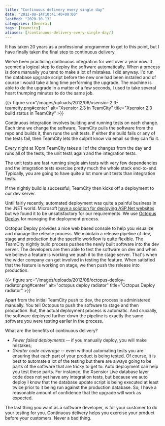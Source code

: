 ```yaml
---
title: "Continuous delivery every single day"
date: "2012-08-14T10:41:40+00:00"
lastMod: "2020-10-13"
categories: [General]
tags: [teamcity]
aliases: [/continuous-delivery-every-single-day/]
---
```


It has taken 20 years as a professional programmer to get to this point, but I have finally taken the final step to continuous delivery.

We've been practicing continuous integration for well over a year now. It seemed a logical step to deploy the software automatically. When a process is done manually you tend to make a lot of mistakes. I did anyway. I'd run the database upgrade script before the new one had been installed and of course I would take a long time performing the upgrade. The machine is able to do the upgrade in a matter of a few seconds, I used to take several heart thumping minutes to do the same job.

{{< figure src="/images/uploads/2012/08/xsensior-2.3-teamcity.png#center" alt="Xsensior 2.3 in TeamCity" title="Xsensior 2.3 build status in TeamCity" >}}

Continuous integration involves building and running tests on each change. Each time we change the software, TeamCity pulls the software from the repo and builds it, then runs the unit tests. If either the build fails or any of the tests fail, then TeamCity lets the culprit know via email so they can fix it.

Every night at 10pm TeamCity takes all of the changes from the day and runs all of the tests, the unit tests again and the integration tests.

The unit tests are fast running single aim tests with very few dependencies and the integration tests exercise pretty much the whole stack end-to-end. Typically, you are going to have quite a lot more unit tests than integration tests.

If the nightly build is successful, TeamCity then kicks off a deployment to our dev server.

Until fairly recently, automated deployment was quite a painful business in the .NET world. Microsoft [have a solution for deploying ASP.Net websites](http://www.iis.net/download/WebDeploy) but we found it to be unsatisfactory for our requirements. We use [Octopus Deploy](http://octopusdeploy.com/) for managing the deployment process.

Octopus Deploy provides a nice web based console to help you visualize and manage the release process. We maintain a release pipeline of dev, stage and production but the specific workflow is quite flexible. The TeamCity nightly build process pushes the newly built software into the dev server. The developers are then able to test the software on dev and when we believe a feature is working we push it to the stage server. That's when the wider company can get involved in testing the feature. When satisfied that the feature is working on stage, we then push the release into production.

{{< figure src="/images/uploads/2012/08/octopus-deploy-radiator.png#center" alt="octopus deploy radiator" title="Octopus Deploy radiator" >}}

Apart from the initial TeamCity push to dev, the process is administered manually. You tell Octopus to push the software to stage and then production. But, the actual deployment process is automatic. And crucially, the software deployed further down the pipeline is exactly the same software you were testing earlier in the process.

What are the benefits of continuous delivery?

- *Fewer failed deployments* -- if you manually deploy, you will make mistakes;
- *Greater code coverage* -- even without automating tests you are ensuring that each part of your product is being tested. Of course, it is best to automate a lot of the testing but there are always going to be parts of the software that are tricky to get to. Auto deployment can help you test these parts. For instance, the Xsensior Live database layer code does not yet have any integration tests, but because we auto deploy I know that the database update script is being executed at least twice prior to it being run against the production database. So, I have a reasonable amount of confidence that the upgrade will work as expected.

The last thing you want as a software developer, is for your customer to do your testing for you. Continuous delivery helps you exercise your product before your customers. Never a bad thing.
